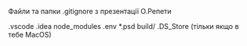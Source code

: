 Файли та папки .gitignore з презентації О.Репети

.vscode
.idea
node_modules
.env
*.psd
build/
.DS_Store (тільки якщо в тебе MacOS)
